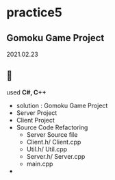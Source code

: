 # practice5

## Gomoku Game Project

2021.02.23

:green_heart:
---

used **C#, C++**

- solution : Gomoku Game Project
- Server Project
- Client Project
- Source Code Refactoring
   - Server Source file
   - Client.h/ Client.cpp
   - Util.h/ Util.cpp
   - Server.h/ Server.cpp
   - main.cpp
- 
  

